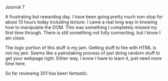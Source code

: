 #
Journal 7

A frustrating but rewarding day.  I have been going pretty much non-stop for about 13 hours today including lecture.
I came a real long way in knowing how to manipulate the DOM.  This was something I completely missed my first time through.
There is still something not fully connecting, but I know I am close.

The logic portion of this stuff is my jam.  Getting stuff to fire with HTML is not my jam.  Seems like a painstaking
process of just doing random stuff to get your webpage right.  Either way, I know I have to learn it, just need more 
time here.

So far reviewing 201 has been fantastic.